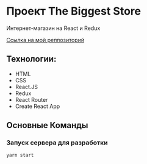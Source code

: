 # Проект The Biggest Store
Интернет-магазин на React и Redux

[Ссылка на мой реппозиторий](https://github.com/AskonaLi/the-biggest-store)

## Технологии:
- HTML
- CSS
- React.JS
- Redux
- React Router
- Create React App

## Основные Команды

### Запуск сервера для разработки
```shell
yarn start
```